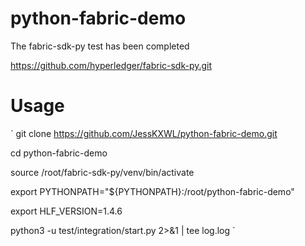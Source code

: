 # python-fabric-demo

The fabric-sdk-py test has been completed

https://github.com/hyperledger/fabric-sdk-py.git

# Usage
`
git clone https://github.com/JessKXWL/python-fabric-demo.git

cd python-fabric-demo

source /root/fabric-sdk-py/venv/bin/activate

export PYTHONPATH="${PYTHONPATH}:/root/python-fabric-demo"

export HLF_VERSION=1.4.6

python3 -u test/integration/start.py 2>&1 | tee  log.log
`
